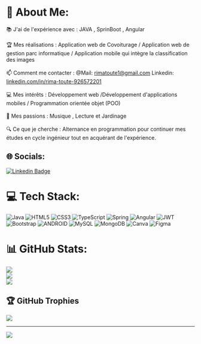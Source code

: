 # 💫 About Me:
📚 J'ai de l'expérience avec : JAVA , SprinBoot , Angular<br><br>🏆 Mes réalisations : Application web de Covoiturage / Application web de gestion parc informatique / Application mobile qui intègre la classification des images<br><br>📫 Comment me contacter : @Mail: rimatoute1@gmail.com    Linkedin: [linkedin.com/in/rima-toute-926572201](https://www.linkedin.com/in/rima-toute-926572201) <br><br>💻 Mes intérêts : Développement web /Développement d'applications mobiles / Programmation orientée objet (POO)<br><br>🎨 Mes passions : Musique , Lecture et Jardinage<br><br>🔍 Ce que je cherche : Alternance en programmation pour continuer mes études en cycle ingénieur tout en acquérant de l'expérience.


## 🌐 Socials:
[![Linkedin Badge](https://img.shields.io/badge/-RimaToute-0e76a8?style=flat&labelColor=0e76a8&logo=linkedin&logoColor=white)](https://www.linkedin.com/in/rima-toute-926572201/)

# 💻 Tech Stack:
![Java](https://img.shields.io/badge/java-%23ED8B00.svg?style=for-the-badge&logo=java&logoColor=white) ![HTML5](https://img.shields.io/badge/html5-%23E34F26.svg?style=for-the-badge&logo=html5&logoColor=white) ![CSS3](https://img.shields.io/badge/css3-%231572B6.svg?style=for-the-badge&logo=css3&logoColor=white) ![TypeScript](https://img.shields.io/badge/typescript-%23007ACC.svg?style=for-the-badge&logo=typescript&logoColor=white) ![Spring](https://img.shields.io/badge/spring-%236DB33F.svg?style=for-the-badge&logo=spring&logoColor=white) ![Angular](https://img.shields.io/badge/angular-%23DD0031.svg?style=for-the-badge&logo=angular&logoColor=white) ![JWT](https://img.shields.io/badge/JWT-black?style=for-the-badge&logo=JSON%20web%20tokens) ![Bootstrap](https://img.shields.io/badge/bootstrap-%23563D7C.svg?style=for-the-badge&logo=bootstrap&logoColor=white) ![ANDROID](https://img.shields.io/badge/android-%2320232a.svg?style=for-the-badge&logo=android&logoColor=%a4c639) ![MySQL](https://img.shields.io/badge/mysql-%2300f.svg?style=for-the-badge&logo=mysql&logoColor=white) ![MongoDB](https://img.shields.io/badge/MongoDB-%234ea94b.svg?style=for-the-badge&logo=mongodb&logoColor=white) ![Canva](https://img.shields.io/badge/Canva-%2300C4CC.svg?style=for-the-badge&logo=Canva&logoColor=white) 	![Figma](https://img.shields.io/badge/figma-%23F24E1E.svg?style=for-the-badge&logo=figma&logoColor=white)
# 📊 GitHub Stats:
![](https://github-readme-stats.vercel.app/api?username=Touterima&theme=merko&hide_border=false&include_all_commits=true&count_private=true)<br/>
![](https://github-readme-streak-stats.herokuapp.com/?user=Touterima&theme=merko&hide_border=false)<br/>
![](https://github-readme-stats.vercel.app/api/top-langs/?username=Touterima&theme=merko&hide_border=false&include_all_commits=true&count_private=true&layout=compact)

## 🏆 GitHub Trophies
![](https://github-profile-trophy.vercel.app/?username=Touterima&theme=nord&no-frame=false&no-bg=false&margin-w=4)

---
[![](https://visitcount.itsvg.in/api?id=Touterima&icon=7&color=0)](https://visitcount.itsvg.in)

<!-- Proudly created with GPRM ( https://gprm.itsvg.in ) -->
